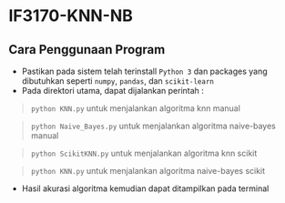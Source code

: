 # IF3170-KNN-NB

## Cara Penggunaan Program
- Pastikan pada sistem telah terinstall `Python 3` dan packages yang dibutuhkan seperti `numpy`, `pandas`, dan `scikit-learn`
- Pada direktori utama, dapat dijalankan perintah :
> `python KNN.py` untuk menjalankan algoritma knn manual

> `python Naive_Bayes.py` untuk menjalankan algoritma naive-bayes manual

> `python ScikitKNN.py` untuk menjalankan algoritma knn scikit

> `python KNN.py` untuk menjalankan algoritma naive-bayes scikit
- Hasil akurasi algoritma kemudian dapat ditampilkan pada terminal
